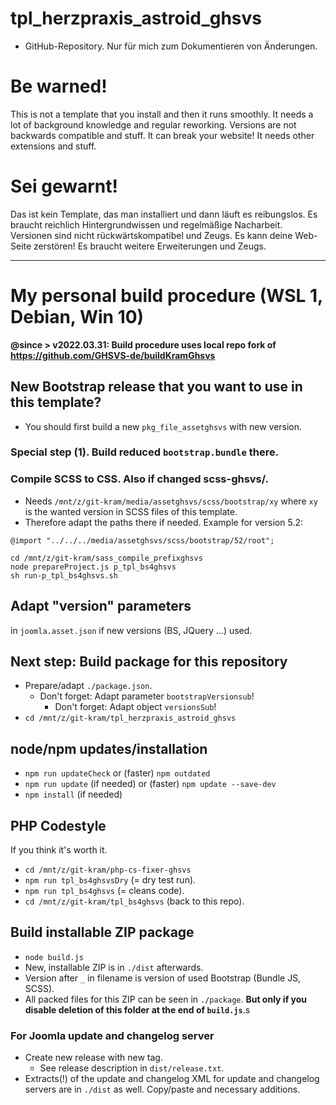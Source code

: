 # tpl_herzpraxis_astroid_ghsvs

- GitHub-Repository. Nur für mich zum Dokumentieren von Änderungen.


# Be warned!
This is not a template that you install and then it runs smoothly. It needs a lot of background knowledge and regular reworking. Versions are not backwards compatible and stuff. It can break your website! It needs other extensions and stuff.

# Sei gewarnt!
Das ist kein Template, das man installiert und dann läuft es reibungslos. Es braucht reichlich Hintergrundwissen und regelmäßige Nacharbeit. Versionen sind nicht rückwärtskompatibel und Zeugs. Es kann deine Web-Seite zerstören! Es braucht weitere Erweiterungen und Zeugs.

----------------
# My personal build procedure (WSL 1, Debian, Win 10)

**@since > v2022.03.31: Build procedure uses local repo fork of https://github.com/GHSVS-de/buildKramGhsvs**

## New Bootstrap release that you want to use in this template?
- You should first build a new `pkg_file_assetghsvs` with new version.

### Special step (1). Build reduced `bootstrap.bundle` there.

### Compile SCSS to CSS. Also if changed scss-ghsvs/.
- Needs `/mnt/z/git-kram/media/assetghsvs/scss/bootstrap/xy` where `xy` is the wanted version in SCSS files of this template.
- Therefore adapt the paths there if needed. Example for version 5.2:

`@import "../../../media/assetghsvs/scss/bootstrap/52/root";`

```
cd /mnt/z/git-kram/sass_compile_prefixghsvs
node prepareProject.js p_tpl_bs4ghsvs
sh run-p_tpl_bs4ghsvs.sh
```

## Adapt "version" parameters
in `joomla.asset.json` if new versions (BS, JQuery ...) used.

## Next step: Build package for this repository
- Prepare/adapt `./package.json`.
  - Don't forget: Adapt parameter `bootstrapVersionsub`!
	- Don't forget: Adapt object `versionsSub`!
- `cd /mnt/z/git-kram/tpl_herzpraxis_astroid_ghsvs`

## node/npm updates/installation
- `npm run updateCheck` or (faster) `npm outdated`
- `npm run update` (if needed) or (faster) `npm update --save-dev`
- `npm install` (if needed)

## PHP Codestyle
If you think it's worth it.
- `cd /mnt/z/git-kram/php-cs-fixer-ghsvs`
- `npm run tpl_bs4ghsvsDry` (= dry test run).
- `npm run tpl_bs4ghsvs` (= cleans code).
- `cd /mnt/z/git-kram/tpl_bs4ghsvs` (back to this repo).

## Build installable ZIP package
- `node build.js`
- New, installable ZIP is in `./dist` afterwards.
- Version after `_` in filename is version of used Bootstrap (Bundle JS, SCSS).
- All packed files for this ZIP can be seen in `./package`. **But only if you disable deletion of this folder at the end of `build.js`**.s

### For Joomla update and changelog server
- Create new release with new tag.
  - See release description in `dist/release.txt`.
- Extracts(!) of the update and changelog XML for update and changelog servers are in `./dist` as well. Copy/paste and necessary additions.
